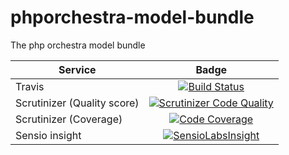 phporchestra-model-bundle
=========================

The php orchestra model bundle

| Service       | Badge         |
| ------------- |:-------------:|
| Travis | [![Build Status](https://magnum.travis-ci.com/itkg/open-orchestra-model-bundle.svg?token=jFMwikTSYoZgNjR86FGs&branch=master)](https://magnum.travis-ci.com/itkg/open-orchestra-model-bundle) |
| Scrutinizer (Quality score) | [![Scrutinizer Code Quality](https://scrutinizer-ci.com/g/itkg/phporchestra-model-bundle/badges/quality-score.png?b=master&s=367a8da53575b95323483a75aecbc0fa3535bd8a)](https://scrutinizer-ci.com/g/itkg/phporchestra-model-bundle/?branch=master) |
| Scrutinizer (Coverage) | [![Code Coverage](https://scrutinizer-ci.com/g/itkg/phporchestra-model-bundle/badges/coverage.png?b=master&s=6d3b797bb48929e11892c48b8009c583dfbc0201)](https://scrutinizer-ci.com/g/itkg/phporchestra-model-bundle/?branch=master) |
| Sensio insight | [![SensioLabsInsight](https://insight.sensiolabs.com/projects/e6c86919-8c4a-4b5a-9619-7b671e4a4ae1/big.png)](https://insight.sensiolabs.com/projects/e6c86919-8c4a-4b5a-9619-7b671e4a4ae1) |
